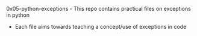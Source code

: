 0x05-python-exceptions - This repo contains practical
files on exceptions in python
- Each file aims towards teaching a concept/use of exceptions in code